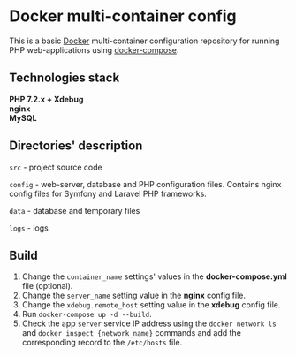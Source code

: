# Docker multi-container config
This is a basic [Docker][docker] multi-container configuration repository for running PHP web-applications using [docker-compose][docker-compose].

## Technologies stack
**PHP 7.2.x + Xdebug**  
**nginx**  
**MySQL**

## Directories' description
``src`` - project source code

``config`` - web-server, database and PHP configuration files. Contains nginx config files for Symfony and Laravel PHP frameworks.

``data`` - database and temporary files

``logs`` - logs

## Build
1. Change the ``container_name`` settings' values in the **docker-compose.yml** file (optional).
2. Change the ``server_name`` setting value in the **nginx** config file.
3. Change the ``xdebug.remote_host`` setting value in the **xdebug** config file.
4. Run ``docker-compose up -d --build``.
5. Check the app ``server`` service IP address using the ``docker network ls`` and ``docker inspect {network_name}`` commands and add the corresponding record to the ``/etc/hosts`` file.

[docker]: https://www.docker.com/what-docker
[docker-compose]: https://docs.docker.com/compose/
